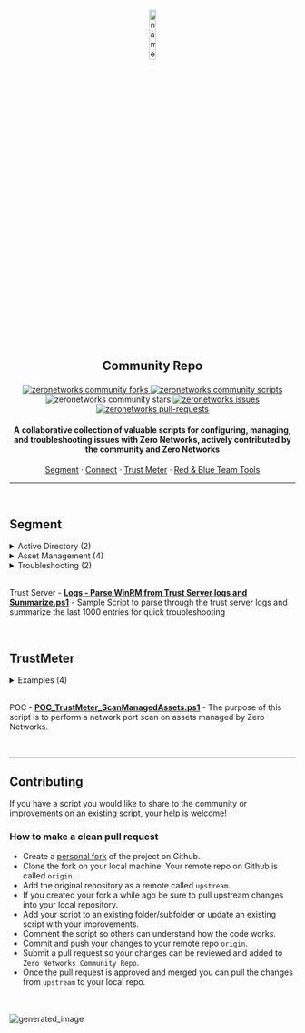 <br>
    
<p align="center"><img src="https://avatars.githubusercontent.com/u/46243031?s=200&v=4" alt="name" width="15%"></p>
<h2><p align="center">Community Repo</p></h2>

<p align="center">
<a href="../../fork" target="blank">
<img src="https://img.shields.io/github/forks/zeronetworks/Community?style=flat-square" alt="zeronetworks community forks"/>
</a>
<a href="../../stargazers" target="blank">
<img src="https://img.shields.io/github/stars/zeronetworks/Community?style=flat-square" alt="zeronetworks community scripts"/>
</a>
<img src="https://img.shields.io/badge/scripts-14-blueviolet?style=flat-square" alt="zeronetworks community stars"/>
<a href="../../issues" target="blank">
<img src="https://img.shields.io/github/issues/zeronetworks/Community?style=flat-square" alt="zeronetworks issues"/>
</a>
<a href="../../pulls" target="blank">
<img src="https://img.shields.io/github/issues-pr/zeronetworks/Community?style=flat-square" alt="zeronetworks pull-requests"/>
</a>
<h4 align="center">A collaborative collection of valuable scripts for configuring, managing, and troubleshooting issues with Zero Networks, actively contributed by the community and Zero Networks </h4>

<p align="center">
    <a href="https://zeronetworks.com/zero-network-segment/" target="blank">Segment</a>
    ·
    <a href="https://zeronetworks.com/zero-networks-connect/">Connect</a>
    ·
    <a href="https://zeronetworks.com/trustmeter/">Trust Meter</a>
    ·
    <a href="https://github.com/zeronetworks/">Red & Blue Team Tools</a>
</p>

------

<br>

## Segment

<details>
<summary>Active Directory (2)</summary>

&nbsp;&nbsp;&nbsp;&nbsp;&nbsp;&nbsp;**[Get-ADGPOsWithFWRules.ps1](/home/runner/work/Community/Community/Segment/Active%20Directory/Get-ADGPOsWithFWRules.ps1)** - Gets any firewall rules associated with other AD group policies (GPOs)

&nbsp;&nbsp;&nbsp;&nbsp;&nbsp;&nbsp;**[purgeKerberosOnHosts.ps1](/home/runner/work/Community/Community/Segment/Active%20Directory/purgeKerberosOnHosts.ps1)** - This script accepts a CSV of remote Windows servers, and runs several command useful for forcing GPO processing


</details>



<details>
<summary>Asset Management (4)</summary>

&nbsp;&nbsp;&nbsp;&nbsp;&nbsp;&nbsp;**[CreateOTAssets.ps1](/home/runner/work/Community/Community/Segment/Asset%20Management/CreateOTAssets.ps1)** - Simple API Call to add an OT/IoT asset entry to Zero Networks

&nbsp;&nbsp;&nbsp;&nbsp;&nbsp;&nbsp;**[Unprotect-ZNLearningButNotConnected.ps1](/home/runner/work/Community/Community/Segment/Asset%20Management/Unprotect-ZNLearningButNotConnected.ps1)** - Unprotect-ZNLearningButNotConnected.ps1 


&nbsp;&nbsp;&nbsp;&nbsp;&nbsp;&nbsp;**[enrollLinuxAsset.ps1](/home/runner/work/Community/Community/Segment/Asset%20Management/enrollLinuxAsset.ps1)** - This script accepts a CSV of Linux servers, and adds them to the Zero Networks dashboard as a manual Linux asset.

&nbsp;&nbsp;&nbsp;&nbsp;&nbsp;&nbsp;**[auditMonitoredAssets.ps1](/home/runner/work/Community/Community/Segment/Asset%20Management/auditMonitoredAssets.ps1)** - This script accepts a CSV of assets which SHOULD be monitored, and queries the ZN API to see if they are showing as monitored..


</details>



<details>
<summary>Troubleshooting (2)</summary>

&nbsp;&nbsp;&nbsp;&nbsp;&nbsp;&nbsp;**[Network Port Connectivity Check.ps1](/home/runner/work/Community/Community/Segment/Troubleshooting/Network%20Port%20Connectivity%20Check.ps1)** - Does network connectivity Test on Clients and Trust Server on the required ports based on the Deployment guide

&nbsp;&nbsp;&nbsp;&nbsp;&nbsp;&nbsp;**[ZN_Troubleshooter_v01.ps1](/home/runner/work/Community/Community/Segment/Troubleshooting/ZN_Troubleshooter_v01.ps1)** - ZN_Troubleshooter_v01.ps1 



</details>


<br>Trust Server - **[Logs - Parse WinRM from Trust Server logs and Summarize.ps1](Segment/Trust%20Server/Logs%20-%20Parse%20WinRM%20from%20Trust%20Server%20logs%20and%20Summarize.ps1)** - Sample Script to parse through the trust server logs and summarize the last 1000 entries for quick troubleshooting


<br>

## TrustMeter

<details>
<summary>Examples (4)</summary>

&nbsp;&nbsp;&nbsp;&nbsp;&nbsp;&nbsp;**[Ex1 - Simple scan for open ports on all AD assets.ps1](/home/runner/work/Community/Community/TrustMeter/Examples/Ex1%20-%20Simple%20scan%20for%20open%20ports%20on%20all%20AD%20assets.ps1)** - Example 1 - Scans for open ports on any AD asset within the Domain

&nbsp;&nbsp;&nbsp;&nbsp;&nbsp;&nbsp;**[Ex2 - Simple scan for open ports on all AD Assets in Forest.ps1](/home/runner/work/Community/Community/TrustMeter/Examples/Ex2%20-%20Simple%20scan%20for%20open%20ports%20on%20all%20AD%20Assets%20in%20Forest.ps1)** - Example 2 - Scans for open ports on any AD asset within the AD Forest

&nbsp;&nbsp;&nbsp;&nbsp;&nbsp;&nbsp;**[Ex3 - Scan an list of IP Ranges.ps1](/home/runner/work/Community/Community/TrustMeter/Examples/Ex3%20-%20Scan%20an%20list%20of%20IP%20Ranges.ps1)** - Example 3 - Scans for open ports on an AD asset and any IP residing in the provided input IP ranges

&nbsp;&nbsp;&nbsp;&nbsp;&nbsp;&nbsp;**[Ex4 - Scan for open ports and parse JSON output.ps1](/home/runner/work/Community/Community/TrustMeter/Examples/Ex4%20-%20Scan%20for%20open%20ports%20and%20parse%20JSON%20output.ps1)** - Example 4 - Scans for open ports on any asset and IP range. After scan, parse JSON results from report


</details>


<br>POC - **[POC_TrustMeter_ScanManagedAssets.ps1](TrustMeter/POC/POC_TrustMeter_ScanManagedAssets.ps1)** - The purpose of this script is to perform a network port scan on assets managed by Zero Networks.

<br>

---

## Contributing

If you have a script you would like to share to the community or improvements on an existing script, your help is welcome!

### How to make a clean pull request

- Create a [personal fork](https://github.com/zeronetworks/Community/fork) of the project on Github.
- Clone the fork on your local machine. Your remote repo on Github is called `origin`.
- Add the original repository as a remote called `upstream`.
- If you created your fork a while ago be sure to pull upstream changes into your local repository.
- Add your script to an existing folder/subfolder or update an existing script with your improvements.
- Comment the script so others can understand how the code works.
- Commit and push your changes to your remote repo `origin`.
- Submit a pull request so your changes can be reviewed and added to `Zero Networks Community Repo`.
- Once the pull request is approved and merged you can pull the changes from `upstream` to your local repo.

<br><br>
![generated_image](https://img.shields.io/badge/generated%20date-05/12/2023%2005:45:27-blue)

